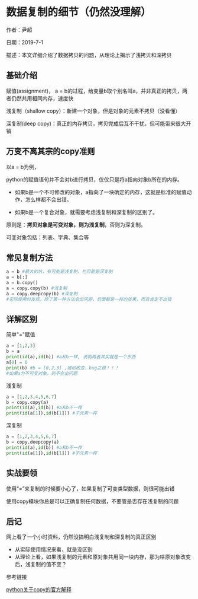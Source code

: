 # 数据复制的细节（仍然没理解）

作者：尹超

日期：2019-7-1

描述：本文详细介绍了数据拷贝的问题，从理论上揭示了浅拷贝和深拷贝

## 基础介绍

赋值(assignment)，  a = b的过程，给变量b取个别名叫a，并非真正的拷贝，两者仍然共用相同内存，速度快

浅复制（shallow copy）：新建一个对象，但是对象的元素不拷贝（没看懂）

深复制(deep copy)：真正的内存拷贝，拷贝完成后互不干扰，但可能带来很大开销

## 万变不离其宗的copy准则

以a = b为例，

python的赋值语句并不会对b进行拷贝，仅仅只是将a指向对象b所在的内存。

- 如果b是一个不可修改的对象，a指向了一块确定的内存，这就是标准的赋值动作，怎么样都不会出错。

- 如果b是一个复合对象，就需要考虑浅复制和深复制的区别了。


原则是：**拷贝对象是可变对象，则为浅复制**，否则为深复制。

可变对象包括：列表、字典、集合等

## 常见复制方法

```python
a = b #最大的坑，有可能是浅复制，也可能是深复制
a = b[:]
a = b.copy()
a = copy.copy(b) #浅复制
a = copy.deepcopy(b) #深复制
#实际使用时发现，除了第一种方法会出问题，后面都是一样的效果，而且肯定不出错
```

## 详解区别

简单"="赋值

```python
a = [1,2,3]
b = a
print(id(a),id(b)) #a和b一样, 说明两者其实就是一个东西
a[0] = 0
print(b) #b = [0,2,3] ,被动改变，bug之源！！！
#如果a为不可变对象，则不会出问题
```

浅复制

```python
a = [1,2,3,4,5,6,7]
b = copy.copy(a)
print(id(a),id(b)) #a和b不一样
print(id(a[1]),id(b[1])) #子元素一样
```

深复制

```python
a = [1,2,3,4,5,6,7]
b = copy.deepcopy(a)
print(id(a),id(b)) #a和b不一样
print(id(a[1]),id(b[1])) #子元素一样
```

## 实战要领

使用“=”来复制的时候要小心了，如果复制了可变类型数据，则很可能出错

使用copy模块你总是可以正确复制任何数据，不要管是否存在浅复制的问题

## 后记

网上看了一个小时资料，仍然没搞明白浅复制和深复制的真正区别

- 从实际使用情况来看，就是没区别
- 从理论上看，如果浅复制的元素和原对象共用同一块内存，那为啥原对象改变后，浅复制的值不变？

参考链接

[python关于copy的官方解释](https://docs.python.org/3/library/copy.html)

